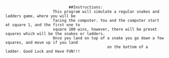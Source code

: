                                 ##Instructions:
                         This program will simulate a regular snakes and ladders game, where you will be       
                         facing the computer. You and the computer start at square 1, and the first one to     
                         square 100 wins, however, there will be preset squares which will be the snakes or ladders.
                         Once you land on top of a snake you go down a few squares, and move up if you land    
                                                 on the bottom of a ladder. Good Luck and Have FUN!!!
